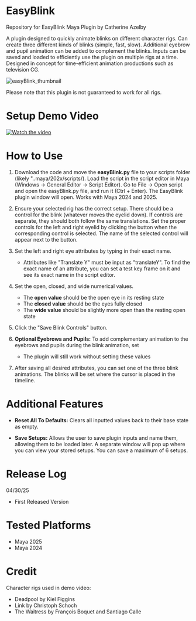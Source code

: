 # EasyBlink
Repository for EasyBlink Maya Plugin by Catherine Azelby

A plugin designed to quickly animate blinks on different character rigs. Can create three different kinds of blinks (simple, fast, slow). Additional eyebrow and pupil animation can be added to complement the blinks. Inputs can be saved and loaded to efficiently use the plugin on multiple rigs at a time. Designed in concept for time-efficient animation productions such as television CG. 

![easyBlink_thumbnail](https://github.com/user-attachments/assets/7a04d632-aade-4955-accb-656646b5bfc1)

Please note that this plugin is not guaranteed to work for all rigs.

# Setup Demo Video
[![Watch the video]([thumbnail-image.png)](https://vimeo.com/YOUR_VIDEO_ID](https://vimeo.com/1079586853/fc75f06453?share=copy))

# How to Use
1. Download the code and move the **easyBlink.py** file to your scripts folder (likely "..maya/202x/scripts/). Load the script in the script editor in Maya (Windows -> General Editor -> Script Editor). Go to File -> Open script and open the easyBlink.py file, and run it (Ctrl + Enter). The EasyBlink plugin window will open. Works with Maya 2024 and 2025.
  
2. Ensure your selected rig has the correct setup. There should be a control for the blink (whatever moves the eyelid down). If controls are separate, they should both follow the same translations. Set the proper controls for the left and right eyelid by clicking the button when the corresponding control is selected. The name of the selected control will appear next to the button.

3. Set the left and right eye attributes by typing in their exact name.
   - Attributes like "Translate Y" must be input as "translateY". To find the exact name of an attribute, you can set a test key frame on it and see its exact name in the script editor.

5. Set the open, closed, and wide numerical values.
   - The **open value** should be the open eye in its resting state
   - The **closed value** should be the eyes fully closed
   - The **wide value** should be slightly more open than the resting open state
  
6. Click the "Save Blink Controls" button.

7. **Optional Eyebrows and Pupils:** To add complementary animation to the eyebrows and pupils during the blink animation, set 
   - The plugin will still work without setting these values

8. After saving all desired attributes, you can set one of the three blink animations. The blinks will be set where the cursor is placed in the timeline.

# Additional Features

- **Reset All To Defaults:** Clears all inputted values back to their base state as empty. 
 
- **Save Setups:** Allows the user to save plugin inputs and name them, allowing them to be loaded later. A separate window will pop up where you can view your stored setups. You can save a maximum of 6 setups.

# Release Log
04/30/25
- First Released Version

# Tested Platforms
- Maya 2025
- Maya 2024

# Credit
Character rigs used in demo video:
- Deadpool by Kiel Figgins
- Link by Christoph Schoch
- The Waitress by François Boquet and Santiago Calle
